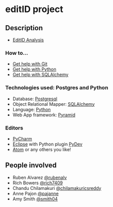 # editID project

## Description

* [EditID Analysis](analysis.md)


### How to...

* [Get help with Git](help-git.md)
* [Get help with Python](help-python.md)
* [Get help with SQLAlchemy](help-sqlalchemy.md)


### Technologies used: Postgres and Python

* Database: [Postgresql](https://www.postgresql.org/)
* Object Relational Mapper: [SQLAlchemy](https://www.sqlalchemy.org/)
* Language: [Python](https://www.python.org/)
* Web App framework: [Pyramid](https://trypyramid.com/)


### Editors

* [PyCharm](https://www.jetbrains.com/pycharm/)
* [Eclipse](http://www.eclipse.org/) with Python plugin [PyDev](http://www.pydev.org/)
* [Atom](https://atom.io/) or any others you like!


## People involved

* Ruben Alvarez [@rubenalv](https://github.com/rubenalv)
* Rich Bowers [@rich7409](https://github.com/rich7409)
* Chandu Chilamakuri [@chilamakuricsreddy](https://github.com/chilamakuricsreddy)
* Anne Pajon [@pajanne](https://github.com/pajanne)
* Amy Smith [@smith04](https://github.com/smith04)

